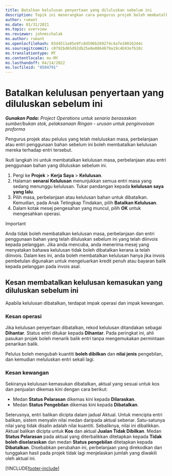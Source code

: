 ```yaml
---
title: Batalkan kelulusan penyertaan yang diluluskan sebelum ini
description: Topik ini menerangkan cara pengurus projek boleh membatalkan kelulusan masa, perbelanjaan atau entri penggunaan bahan yang diluluskan sebelum ini.
author: rumant
ms.date: 01/31/2021
ms.topic: overview
ms.reviewer: johnmichalak
ms.author: rumant
ms.openlocfilehash: 03d4511e85e9fc8d596b269274c4a7e10016244c
ms.sourcegitcommit: c0792bd65d92db25e0e8864879a19c4b93efb10c
ms.translationtype: MT
ms.contentlocale: ms-MY
ms.lasthandoff: 04/14/2022
ms.locfileid: "8584791"
---
```

# <a name="cancel-the-approval-of-previously-approved-entries"></a>Batalkan kelulusan penyertaan yang diluluskan sebelum ini

_**Gunakan Pada:** Project Operations untuk senario berasaskan sumber/bukan stok, pelaksanaan Ringan - urusan untuk penginvoisan proforma_

Pengurus projek atau pelulus yang telah meluluskan masa, perbelanjaan atau entri penggunaan bahan sebelum ini boleh membatalkan kelulusan mereka terhadap entri tersebut. 

Ikuti langkah ini untuk membatalkan kelulusan masa, perbelanjaan atau entri penggunaan bahan yang diluluskan sebelum ini.

1. Pergi ke **Projek** \> **Kerja Saya** \> **Kelulusan**.
2. Halaman **senarai Kelulusan** menunjukkan semua entri masa yang sedang menunggu kelulusan. Tukar pandangan kepada **kelulusan saya yang lalu**.
3. Pilih masa, perbelanjaan atau kelulusan bahan untuk dibatalkan. Kemudian, pada Anak Tetingkap Tindakan, pilih **Batalkan Kelulusan**.
4. Dalam kotak mesej pengesahan yang muncul, pilih **OK** untuk mengesahkan operasi.

> [!IMPORTANT]
> Anda tidak boleh membatalkan kelulusan masa, perbelanjaan dan entri penggunaan bahan yang telah diluluskan sebelum ini yang telah diinvois kepada pelanggan. Jika anda mencuba, anda menerima mesej yang menyatakan bahawa kelulusan tidak boleh dibatalkan kerana ia telah diinvois. Dalam kes ini, anda boleh membatalkan kelulusan hanya jika invois pembetulan digunakan untuk mengeluarkan kredit penuh atau bayaran balik kepada pelanggan pada invois asal.

## <a name="impact-of-canceling-the-approval-of-a-previously-approved-entry"></a>Kesan membatalkan kelulusan kemasukan yang diluluskan sebelum ini

Apabila kelulusan dibatalkan, terdapat impak operasi dan impak kewangan.

### <a name="operational-impact"></a>Kesan operasi

Jika kelulusan penyertaan dibatalkan, rekod kelulusan ditandakan sebagai **Dihantar**. Status entri ditukar kepada **Dihantar**. Pada peringkat ini, ahli pasukan projek boleh menarik balik entri tanpa mengemukakan permintaan penarikan balik.

Pelulus boleh mengubah kuantiti **boleh dibilkan** dan **nilai jenis** pengebilan, dan kemudian meluluskan entri sekali lagi.

### <a name="financial-impact"></a>Kesan kewangan

Sekiranya kelulusan kemasukan dibatalkan, aktual yang sesuai untuk kos dan penjualan dikemas kini dengan cara berikut:

- Medan **Status Pelarasan** dikemas kini kepada **Dilaraskan**.
- Medan **Status Pengebilan** dikemas kini kepada **Dibatalkan**.

Seterusnya, entri balikan dicipta dalam jadual Aktual. Untuk mencipta entri balikan, sistem menyalin nilai medan daripada aktual sebenar. Satu-satunya nilai yang tidak disalin adalah nilai kuantiti. Sebaliknya, nilai ini dibalikkan. Aktual balikan dicipta untuk **Kos** dan aktual **Jualan Tidak Dibilkan**. Medan **Status Pelarasan** pada aktual yang diterbalikkan ditetapkan kepada **Tidak boleh diselaraskan** dan medan **Status pengebilan** ditetapkan kepada **Dibatalkan**. Disebabkan perubahan ini, perbelanjaan yang direkodkan dan tunggakan hasil pada projek tidak lagi menjelaskan jumlah yang diwakili oleh aktual ini.

[!INCLUDE[footer-include](../includes/footer-banner.md)]
